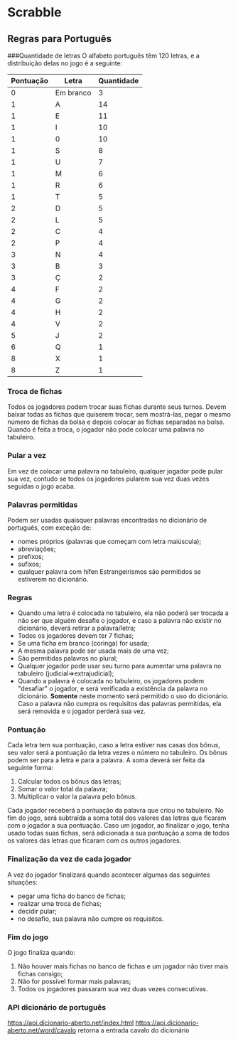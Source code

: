 
# Scrabble 
## Regras para Português

###Quantidade de letras
O alfabeto português têm 120 letras, e a distribuição delas no jogo é a seguinte:

|      Pontuação   |     Letra       |    Quantidade     |
|------------------|-----------------|------------------ |
|          0       |   Em branco     |         3         |
|          1       |        A        |         14        |
|          1       |        E        |         11        |
|          1       |        I        |         10        |
|          1       |        0        |         10        |
|          1       |        S        |         8         |
|          1       |        U        |         7         |
|          1       |        M        |         6         |
|          1       |        R        |         6         |
|          1       |        T        |         5         |
|          2       |        D        |         5         |
|          2       |        L        |         5         |
|          2       |        C        |         4         |
|          2       |        P        |         4         |
|          3       |        N        |         4         |
|          3       |        B        |         3         |
|          3       |        Ç        |         2         |
|          4       |        F        |         2         |
|          4       |        G        |         2         |
|          4       |        H        |         2         |
|          4       |        V        |         2         |
|          5       |        J        |         2         |
|          6       |        Q        |         1         |
|          8       |        X        |         1         |
|          8       |        Z        |         1         | 

### Troca de fichas
Todos os jogadores podem trocar suas fichas durante seus turnos. Devem baixar todas as fichas que quiserem trocar, sem mostrá-las, pegar o mesmo número de fichas da bolsa e depois colocar as fichas separadas na bolsa.
Quando é feita a troca, o jogador não pode colocar uma palavra no tabuleiro.

### Pular a vez
Em vez de colocar uma palavra no tabuleiro, qualquer jogador pode pular sua vez, contudo se todos os jogadores pularem sua vez duas vezes seguidas o jogo acaba.

### Palavras permitidas
Podem ser usadas quaisquer palavras encontradas no dicionário de português, com exceção de:
 - nomes próprios (palavras que começam com letra maiúscula);
 - abreviações;
 - prefixos;
 - sufixos;
 - qualquer palavra com hífen
Estrangeirismos são permitidos se estiverem no dicionário.

### Regras

 - Quando uma letra é colocada no tabuleiro, ela não poderá ser trocada
   a não ser que alguém desafie o jogador, e caso a palavra não existir
   no dicionário, deverá retirar a palavra/letra;
 - Todos os jogadores devem ter 7 fichas;
 - Se uma ficha em branco (coringa) for usada;
 - A mesma palavra pode ser usada mais de uma vez;
 - São permitidas palavras no plural;
 - Qualquer jogador pode usar seu turno para aumentar uma palavra no tabuleiro (judicial=>extrajudicial);
 - Quando a palavra é colocada no tabuleiro, os jogadores podem "desafiar" o jogador, e será verificada a existência da palavra no dicionário. **Somente** neste momento será permitido o uso do dicionário. Caso a palavra não cumpra os requisitos das palavras permitidas, ela será removida e o jogador perderá sua vez.

### Pontuação
Cada letra tem sua pontuação, caso a letra estiver nas casas dos bônus, seu valor será a pontuação da letra vezes o número no tabuleiro.
Os bônus podem ser para a letra e para a palavra. A soma deverá ser feita da seguinte forma:

 1. Calcular todos os bônus das letras;
 2. Somar o valor total da palavra;
 3. Multiplicar o valor la palavra pelo bônus.

Cada jogador receberá a pontuação da palavra que criou no tabuleiro.
No fim do jogo, será subtraída a soma total dos valores das letras que ficaram com o jogador a sua pontuação.
Caso um jogador, ao finalizar o jogo, tenha usado todas suas fichas, será adicionada a sua pontuação a soma de todos os valores das letras que ficaram com os outros jogadores.

### Finalização da vez de cada jogador
A vez do jogador finalizará quando acontecer algumas das seguintes situações:

 - pegar uma ficha do banco de fichas;
 - realizar uma troca de fichas;
 - decidir pular;
 - no desafio, sua palavra não cumpre os requisitos.

### Fim do jogo
O jogo finaliza quando:

 1. Não houver mais fichas no banco de fichas e um jogador não tiver mais fichas consigo;
 2. Não for possível formar mais palavras;
 3. Todos os jogadores passaram sua vez duas vezes consecutivas.

### API dicionário de português
https://api.dicionario-aberto.net/index.html
https://api.dicionario-aberto.net/word/cavalo retorna a entrada cavalo do dicionário